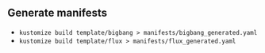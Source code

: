 ## Generate manifests

- `kustomize build template/bigbang > manifests/bigbang_generated.yaml`
- `kustomize build template/flux > manifests/flux_generated.yaml`